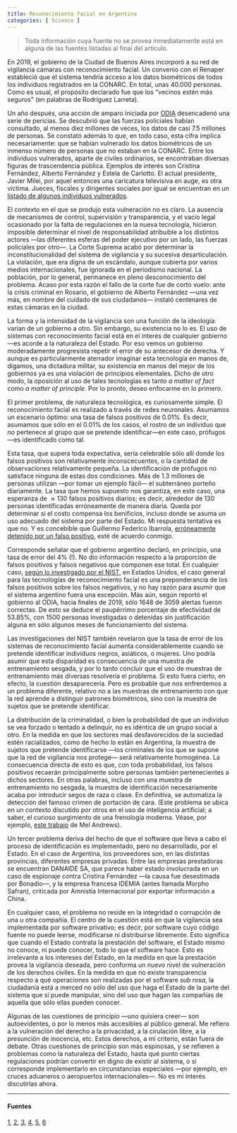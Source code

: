 ```yaml
---
title: Reconocimiento facial en Argentina
categories: [ Science ]
---
```


> Toda información cuya fuente no se provea inmediatamente está en alguna de las fuentes 
listadas al final del artículo.

En 2019, el gobierno de la Ciudad de Buenos Aires incorporó a su red de
vigilancia cámaras con reconocimiento facial. Un convenio con el Renaper
estableció que el sistema tendría acceso a los datos biométricos de todos los
individuos registrados en la CONARC. En total, unas $40.000$ personas. Como es
usual, el propósito declarado fue que los "vecinos estén más seguros" (en
palabras de Rodríguez Larreta).

Un año después, una acción de amparo iniciada por [ODIA](https://odia.legal/)
desencadenó una serie de pericias. Se descubrió que las fuerzas policiales
habían consultado, al menos diez millones de veces, los datos de casi 7.5
millones de personas. Se constató además lo que, en todo caso, esta cifra
implica necesariamente: que se habían vulnerado los datos biométricos de un
inmenso número de personas que no estaban en la CONARC. Entre los individuos
vulnerados, aparte de civiles ordinarios, se encontraban diversas figuras de
trascendencia pública. Ejemplos de interés son Cristina Fernández, Alberto
Fernández y Estela de Carlotto. El actual presidente, Javier Milei, por aquel
entonces una caricatura televisiva en auge, es otra víctima. Jueces, fiscales y
dirigentes sociales por igual se encuentran en un [listado de algunos individuos
vulnerados](https://www.mpf.gob.ar/pia/files/2023/04/Expte-228-22-resolucion-difusion-20-4-23.pdf).

El contexto en el que se produjo esta vulneración no es claro. La ausencia de
mecanismos de control, supervisión y transparencia, y el vacío legal ocasionado
por la falta de regulaciones en la nueva tecnología, hicieron imposible
determinar el nivel de responsabilidad atribuible a los distintos actores —las
diferentes esferas del poder ejecutivo por un lado, las fuerzas policiales por
otro—. La Corte Suprema acabó por determinar la inconstitucionalidad del
sistema de vigilancia y su sucesiva desarticulación. La violación, que era
digna de un escándalo, aunque cubierta por varios medios internacionales, fue
ignorada en el periodismo nacional. La población, por lo general, permanece en
pleno desconocimiento del problema. Acaso por esta razón el fallo de la corte
fue de corto vuelo: ante la crisis criminal en Rosario, el gobierno de Alberto Fernández —una
vez más, en nombre del cuidado de sus ciudadanos— instaló centenares de estas
cámaras en la ciudad.

La forma y la intensidad de la vigilancia son una función de la ideología:
varían de un gobierno a otro. Sin embargo, su existencia no lo es. El uso de
sistemas con reconocimiento facial está en el interés de cualquier gobierno—es
acorde a la naturaleza del Estado. Por eso vemos un gobierno moderadamente
progresista repetir el error de su antecesor de derecha. Y aunque es
particularmente aterrador imaginar esta tecnología en manos de, digamos, una
dictadura militar, su existencia en manos del mejor de los gobiernos ya
es una violación de principios elementales. Dicho de otro modo, la oposición al
uso de tales tecnologías es tanto *a matter of fact* como *a matter of
principle*. Por lo pronto, deseo enfocarme en lo primero.

El primer problema, de naturaleza tecnológica, es curiosamente simple. El
reconocimiento facial es realizado a través de redes neuronales. Asumamos un
escenario óptimo: una tasa de falsos positivos de $0.01$%. Es decir, asumamos
que sólo en el $0.01$% de los casos, el rostro de un individuo que *no*
pertenece al grupo que se pretende identificar—en este caso, prófugos—es
identificado como tal. 

Esta tasa, que supera toda expectativa, sería celebrable sólo allí donde los
falsos positivos son relativamente inconscecuentes, o la cantidad de
observaciones relativamente pequeña. La identificación de prófugos no satisface
ninguna de estas dos condiciones. Más de $1.3$ millones de personas utilizan
—por tomar un ejemplo fácil— el subterráneo porteño diariamente. La tasa que
hemos supuesto nos garantiza, en este caso, una esperanza de $\approx 130$
falsos positivos diarios; es decir, alrededor de $130$ personas identificadas
erróneamente de manera diaria. Queda por determinar si el costo compensa los
benificios, incluso donde se asuma un uso adecuado del sistema por parte del
Estado. Mi respuesta tentativa es que no. Y es concebible que Guillermo
Federico Ibarrola, [erróneamente detenido por un falso
positivo](https://www.pagina12.com.ar/209910-seis-dias-arrestado-por-un-error-del-sistema-de-reconocimien),
esté de acuerdo conmigo.

Corresponde señalar que el gobierno argentino declaró, en principio, una tasa
de error del 4% (!). No dio información respecto a la proporción de falsos
positivos y falsos negativos que componen ese total. En cualquier caso, [según
lo investigado por el NIST](https://www.nist.gov/speech-testimony/facial-recognition-technology-part-iii-ensuring-commercial-transparency-accuracy), en Estados Unidos, el caso general para las
tecnologías de reconocimiento facial es una preponderancia de los falsos
positivos sobre los falsos negativos, y no hay razón para asumir que el sistema
argentino fuera una excepción. Más aún, según reportó el gobierno al ODIA,
hacia finales de 2019, sólo 1648 de 3059 alertas fueron correctas. De esto se
deduce el paupérrimo porcentaje de efectividad de 53.85$\%$, con 1500 personas
investigadas o detenidas sin justificación alguna en sólo algunos meses de
funcionamiento del sistema.

Las investigaciones del NIST también revelaron que la tasa de error de los
sistemas de reconocimiento facial aumenta considerablemente cuando se pretende
identificar individuos negros, asiáticos, o mujeres. Uno podría asumir que esta
disparidad es consecuencia de una muestra de entrenamiento sesgada, y por lo
tanto concluir que el uso de muestras de entrenamiento más diversas resolvería
el problema. Si esto fuera cierto, en efecto, la cuestión desaparecería. Pero es
probable que nos enfrentemos a un problema diferente, relativo no a las muestras
de entrenamiento con que la red aprende a distinguir patrones biométricos, sino
con la muestra de sujetos que se pretende identificar. 

La distribución de la criminalidad, o bien la probabilidad de que un individuo
se vea forzado o tentado a delinquir, no es idéntica de un grupo social a otro.
En la medida en que los sectores maś desfavorecidos de la sociedad estén
racializados, como de hecho lo están en Argentina, la muestra de sujetos que
pretende identificarse —los criminales de los que se supone que la red de
vigilancia nos protege— será relativamente homogénea. La consecuencia directa
de esto es que, con toda probabilidad, los falsos positivos recaerán
principalmente sobre personas también pertenecientes a dichos sectores. En
otras palabras, incluso con una muestra de entrenamiento no sesgada, la muestra
de identificación necesariamente acaba por introducir segos de raza o clase. En
definitiva, se automatiza la detección del famoso crimen de portación de cara. 
(Este problema se ubica en un contexto discutido por otros en el uso de inteligencia 
artificial; a saber, el curioso surgimiento de una frenología moderna. Véase, 
por ejemplo, [este trabajo](https://www.cell.com/patterns/fulltext/S2666-3899(24)00160-0?_returnURL=https%3A%2F%2Flinkinghub.elsevier.com%2Fretrieve%2Fpii%2FS2666389924001600%3Fshowall%3Dtrue&fbclid=IwY2xjawFaigtleHRuA2FlbQIxMAABHQNTjsLNaCbhUEyfNReAMYOemeZk6eZMnJBz627KUgEJKUET3SAtN2QH4g_aem_IhjU1jVkZm8s92CS4jdNlg) de Mel Andrews).

Un tercer problema deriva del hecho de que el software que lleva a cabo el
proceso de identificación es implementado, pero no desarrollado, por el Estado.
En el caso de Argentina, los proveedores son, en las distintas provincias,
diferentes empresas privadas. Entre las empresas prestadoras se encuentran
DANAIDE SA, que parece haber estado involucrada en un caso de espionaje contra
Cristina Fernández —la causa fue desestimada por Bonadío—, y la empresa
francesa IDEMIA (antes llamada Morpho Safran), criticada por Amnistía
Internacional por exportar información a China. 

En cualquier caso, el problema no reside en la integridad o corrupción de una u
otra compañía. El centro de la cuestión está en que la vigilancia sea
implementada por software privativo; es decir, por software cuyo código fuente no
puede leerse, modificarse ni distribuirse libremente. Esto significa que cuando
el Estado contrata la prestación del software, el Estado mismo no
conoce, ni puede conocer, todo lo que el software hace. Esto es irrelevante a los
intereses del Estado, en la medida en que la prestación provea la vigilancia
deseada, pero conforma un nuevo nivel de vulneración de los derechos civiles. En
la medida en que no existe transparencia respecto a qué operaciones son
realizadas por el software *sub rosa*, la ciudadanía está a merced no
sólo del uso que haga el Estado de la parte del sistema que sí puede manipular,
sino del uso que hagan las compañías de aquella que sólo ellas pueden conocer.


Algunas de las cuestiones de principio —uno quisiera creer— son
autoevidentes, o por lo menos más accesibles al público general. Me refiero a la
vulneración del derecho a la privacidad, a la cirulación libre, a la presunción
de inocencia, etc. Estos derechos, a mi criterio, están fuera de debate. Otras
cuestiones de principio son más espinosas, y se refieren a problemas como la
naturaleza del Estado, hasta qué punto ciertas regulaciones podrían convertir en
digno de existir al sistema, o si corresponde implementarlo en circunstancias
especiales —por ejemplo, en cruces aduaneros o aeropuertos internacionales—.
No es mi interés discutirlas ahora.


--- 

#### Fuentes 

[1](https://www.cels.org.ar/web/2024/02/el-sistema-de-reconocimiento-facial-sigue-suspendido-en-caba/), [2](https://www.cels.org.ar/web/2022/04/el-ministerio-de-seguridad-de-la-ciudad-busco-informacion-biometrica-de-7-millones-de-personas-de-manera-ilegal/), [3](https://buenosaires.gob.ar/jefedegobierno/noticias/horacio-rodriguez-larreta-presento-el-nuevo-sistema-de-reconocimiento-facial), [4](https://www.cels.org.ar/web/2023/04/confirman-la-inconstitucionalidad-del-uso-del-sistema-de-reconocimiento-facial/), [5](https://www.memo.com.ar/runrunes/donaide-camaras-seguridad-mendoza-video-vigilancia/), [6](https://www.alsur.lat/sites/default/files/2021-10/ALSUR_Reconocimiento%20facial%20en%20Latam_ES_Final.pdf)

